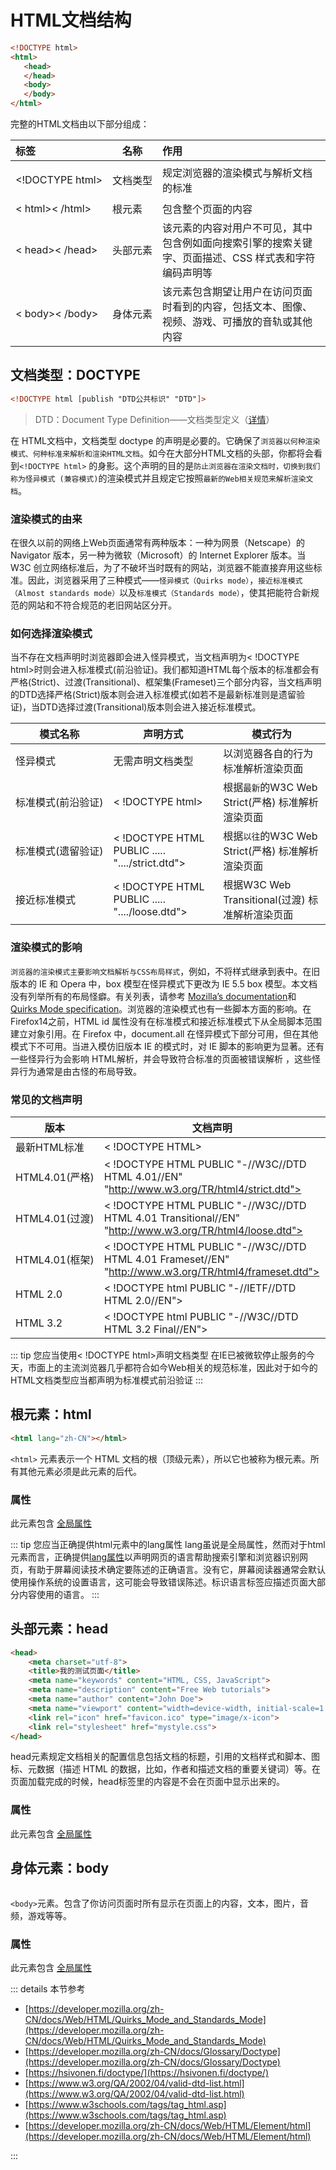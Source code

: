 # HTML文档结构

```html
<!DOCTYPE html>
<html>
   <head>
   </head>
   <body>
   </body>
</html>
```

完整的HTML文档由以下部分组成：

| 标签 | 名称 | 作用                                                         |
| :------------------------------------------------------- | -------- | :----------------------------------------------------------- |
| <p style='white-space: nowrap;'><\!DOCTYPE html></p> | <p style='white-space: nowrap;'>文档类型</p> | 规定浏览器的渲染模式与解析文档的标准 |
| < html>< /html>                                          | 根元素 | 包含整个页面的内容                                           |
| < head>< /head>                                          | 头部元素 | 该元素的内容对用户不可见，其中包含例如面向搜索引擎的搜索关键字、页面描述、CSS 样式表和字符编码声明等 |
| < body>< /body>                                          | 身体元素 | 该元素包含期望让用户在访问页面时看到的内容，包括文本、图像、视频、游戏、可播放的音轨或其他内容 |



## 文档类型：DOCTYPE

```html
<!DOCTYPE html [publish "DTD公共标识" "DTD"]>
```

> DTD：Document Type Definition——文档类型定义（[详情](https://en.wikipedia.org/wiki/Document_type_definition)）

在 HTML文档中，文档类型 doctype 的声明是必要的。它确保了`浏览器以何种渲染模式、何种标准来解析和渲染HTML文档`。如今在大部分HTML文档的头部，你都将会看到`<!DOCTYPE html>` 的身影。这个声明的目的是`防止浏览器在渲染文档时，切换到我们称为怪异模式 (兼容模式)`的渲染模式并且规定它按照`最新的Web相关规范来解析渲染文档`。



### 渲染模式的由来

在很久以前的网络上Web页面通常有两种版本：一种为网景（Netscape）的 Navigator 版本，另一种为微软（Microsoft）的 Internet Explorer 版本。当 W3C 创立网络标准后，为了不破坏当时既有的网站，浏览器不能直接弃用这些标准。因此，浏览器采用了三种模式——`怪异模式（Quirks mode）`，`接近标准模式（Almost standards mode）`以及`标准模式（Standards mode）`，使其把能符合新规范的网站和不符合规范的老旧网站区分开。



### 如何选择渲染模式

当不存在文档声明时浏览器即会进入怪异模式，当文档声明为< !DOCTYPE html>时则会进入标准模式(前沿验证)。我们都知道HTML每个版本的标准都会有严格(Strict)、过渡(Transitional)、框架集(Frameset)三个部分内容，当文档声明的DTD选择严格(Strict)版本则会进入标准模式(如若不是最新标准则是遗留验证)，当DTD选择过渡(Transitional)版本则会进入接近标准模式。

| 模式名称                                               | 声明方式                                          | 模式行为                                          |
| ------------------------------------------------------ | ------------------------------------------------- | ------------------------------------------------- |
| 怪异模式                                               | 无需声明文档类型                                  | 以浏览器各自的行为标准解析渲染页面                |
| <p style='white-space: nowrap;'>标准模式(前沿验证)</p> | < !DOCTYPE html>                                  | 根据`最新`的W3C Web Strict(严格) 标准解析渲染页面 |
| <p style='white-space: nowrap;'>标准模式(遗留验证)</p> | < !DOCTYPE HTML PUBLIC  .....  "..../strict.dtd"> | 根据`以往`的W3C Web Strict(严格) 标准解析渲染页面 |
| <p style='white-space: nowrap;'>接近标准模式</p>       | < !DOCTYPE HTML PUBLIC  ..... "..../loose.dtd">   | 根据W3C Web Transitional(过渡) 标准解析渲染页面   |



### 渲染模式的影响

`浏览器的渲染模式主要影响文档解析与CSS布局样式`，例如，不将样式继承到表中。在旧版本的 IE 和 Opera 中，box 模型在怪异模式下更改为 IE 5.5 box 模型。本文档没有列举所有的布局怪癖。有关列表，请参考  [Mozilla’s documentation](https://developer.mozilla.org/en-US/docs/Mozilla_Quirks_Mode_Behavior)和 [Quirks Mode specification](https://quirks.spec.whatwg.org/)。浏览器的渲染模式也有一些脚本方面的影响。在 Firefox14之前，HTML id 属性没有在标准模式和接近标准模式下从全局脚本范围建立对象引用。在 Firefox 中，document.all 在怪异模式下部分可用，但在其他模式下不可用。当进入模仿旧版本 IE 的模式时，对 IE 脚本的影响更为显著。还有一些怪异行为会影响 HTML解析，并会导致符合标准的页面被错误解析 ，这些怪异行为通常是由古怪的布局导致。



### 常见的文档声明

| 版本                                               | 文档声明                                                     |
| -------------------------------------------------- | ------------------------------------------------------------ |
| 最新HTML标准                                       | < !DOCTYPE HTML>                                             |
| HTML4.01(严格)                                     | < !DOCTYPE HTML PUBLIC "-//W3C//DTD HTML 4.01//EN"    "http://www.w3.org/TR/html4/strict.dtd"> |
| <p style='white-space: nowrap;'>HTML4.01(过渡)</p> | < !DOCTYPE HTML PUBLIC "-//W3C//DTD HTML 4.01 Transitional//EN"    "http://www.w3.org/TR/html4/loose.dtd"> |
| HTML4.01(框架)                                     | < !DOCTYPE HTML PUBLIC "-//W3C//DTD HTML 4.01 Frameset//EN"   "http://www.w3.org/TR/html4/frameset.dtd"> |
| HTML 2.0                                           | < !DOCTYPE html PUBLIC "-//IETF//DTD HTML 2.0//EN">          |
| HTML 3.2                                           | < !DOCTYPE html PUBLIC "-//W3C//DTD HTML 3.2 Final//EN">     |



::: tip 您应当使用< !DOCTYPE html>声明文档类型
在IE已被微软停止服务的今天，市面上的主流浏览器几乎都符合如今Web相关的规范标准，因此对于如今的HTML文档类型应当都声明为标准模式前沿验证
:::




## 根元素：html

```html
<html lang="zh-CN"></html>
```

 `<html>` 元素表示一个 HTML 文档的根（顶级元素），所以它也被称为根元素。所有其他元素必须是此元素的后代。

### 属性

此元素包含 [全局属性](./elements-attributes.html#全局属性)

::: tip 您应当正确提供html元素中的lang属性
lang虽说是全局属性，然而对于html元素而言，正确提供[lang属性]()以声明网页的语言帮助搜索引擎和浏览器识别网页，有助于屏幕阅读技术确定要陈述的正确语言。没有它，屏幕阅读器通常会默认使用操作系统的设置语言，这可能会导致错误陈述。标识语言标签应描述页面大部分内容使用的语言。
:::




## 头部元素：head

```html
<head>
    <meta charset="utf-8">
    <title>我的测试页面</title>
    <meta name="keywords" content="HTML, CSS, JavaScript">
    <meta name="description" content="Free Web tutorials">
    <meta name="author" content="John Doe">
    <meta name="viewport" content="width=device-width, initial-scale=1.0">
    <link rel="icon" href="favicon.ico" type="image/x-icon">
    <link rel="stylesheet" href="mystyle.css">
</head>
```

head元素规定文档相关的配置信息包括文档的标题，引用的文档样式和脚本、图标、元数据（描述 HTML 的数据，比如，作者和描述文档的重要关键词）等。在页面加载完成的时候，head标签里的内容是不会在页面中显示出来的。

### 属性

此元素包含 [全局属性](./elements-attributes.html#全局属性)



## 身体元素：body

```html

```

`<body>`元素。包含了你访问页面时所有显示在页面上的内容，文本，图片，音频，游戏等等。

### 属性

此元素包含 [全局属性](./elements-attributes.html#全局属性)



::: details 本节参考

-  [https://developer.mozilla.org/zh-CN/docs/Web/HTML/Quirks_Mode_and_Standards_Mode](https://developer.mozilla.org/zh-CN/docs/Web/HTML/Quirks_Mode_and_Standards_Mode)
-  [https://developer.mozilla.org/zh-CN/docs/Glossary/Doctype](https://developer.mozilla.org/zh-CN/docs/Glossary/Doctype)
-  [https://hsivonen.fi/doctype/](https://hsivonen.fi/doctype/)
-  [https://www.w3.org/QA/2002/04/valid-dtd-list.html](https://www.w3.org/QA/2002/04/valid-dtd-list.html)
-  [https://www.w3schools.com/tags/tag_html.asp](https://www.w3schools.com/tags/tag_html.asp)
-  [https://developer.mozilla.org/zh-CN/docs/Web/HTML/Element/html](https://developer.mozilla.org/zh-CN/docs/Web/HTML/Element/html)

:::